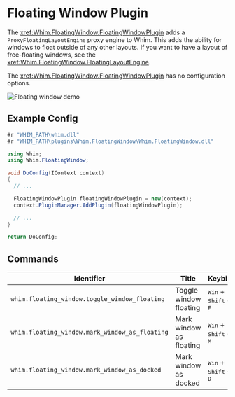 # Floating Window Plugin

The <xref:Whim.FloatingWindow.FloatingWindowPlugin> adds a `ProxyFloatingLayoutEngine` proxy engine to Whim. This adds the ability for windows to float outside of any other layouts. If you want to have a layout of free-floating windows, see the <xref:Whim.FloatingWindow.FloatingLayoutEngine>.

The <xref:Whim.FloatingWindow.FloatingWindowPlugin> has no configuration options.

![Floating window demo](../../images/floating-window-demo.gif)

## Example Config

```csharp
#r "WHIM_PATH\whim.dll"
#r "WHIM_PATH\plugins\Whim.FloatingWindow\Whim.FloatingWindow.dll"

using Whim;
using Whim.FloatingWindow;

void DoConfig(IContext context)
{
  // ...

  FloatingWindowPlugin floatingWindowPlugin = new(context);
  context.PluginManager.AddPlugin(floatingWindowPlugin);

  // ...
}

return DoConfig;
```

## Commands

| Identifier                                     | Title                   | Keybind                                          |
| ---------------------------------------------- | ----------------------- | ------------------------------------------------ |
| `whim.floating_window.toggle_window_floating`  | Toggle window floating  | <kbd>Win</kbd> + <kbd>Shift</kbd> + <kbd>F</kbd> |
| `whim.floating_window.mark_window_as_floating` | Mark window as floating | <kbd>Win</kbd> + <kbd>Shift</kbd> + <kbd>M</kbd> |
| `whim.floating_window.mark_window_as_docked`   | Mark window as docked   | <kbd>Win</kbd> + <kbd>Shift</kbd> + <kbd>D</kbd> |
